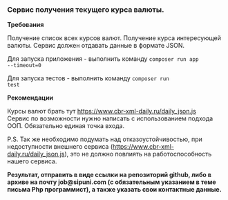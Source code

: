 <h3>Сервис получения текущего курса валюты.</h3>

<b>Требования</b>

Получение список всех курсов валют.
Получение курса интересующей валюты.
Сервис должен отдавать данные в формате JSON.

Для запуска приложения - выполнить команду 
<code>composer run app --timeout=0</code>

Для запуска тестов - выполнить команду
<code>composer run test</code>

<b>Рекомендации</b>

Курсы валют брать тут https://www.cbr-xml-daily.ru/daily_json.js <br/>
Сервис по возможности нужно написать с использованием подхода ООП.
Обязательно единая точка входа.

P.S. Так же необходимо подумать над отказоустойчивостью, при недоступности внешнего сервиса (https://www.cbr-xml-daily.ru/daily_json.js), это не должно повлиять на работоспособность нашего сервиса.


<b>
Результат, отправить в виде ссылки на репозиторий github, либо в архиве на почту job@sipuni.com (с обязательным указанием в теме письма Php программист), а также указать свои контактные данные.
</b>
